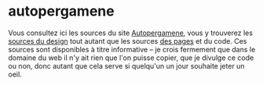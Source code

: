 # autopergamene

Vous consultez ici les sources du site [Autopergamene][0], vous y trouverez les [sources du design][1] tout autant que les sources [des pages][2] et du code.
Ces sources sont disponibles à titre informative – je crois fermement que dans le domaine du web il n'y ait rien que l'on puisse copier, que je divulge ce code ou non, donc autant que cela serve si quelqu'un un jour souhaite jeter un oeil.

[0]: http://autopergamene.eu/
[1]: https://github.com/Anahkiasen/autopergamene/tree/master/public/app/sass
[2]: https://github.com/Anahkiasen/autopergamene/tree/master/app